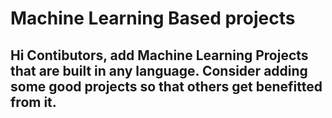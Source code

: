 # Machine Learning Based projects

## Hi Contibutors, add Machine Learning Projects that are built in any language. Consider adding some good projects so that others get benefitted from it.
